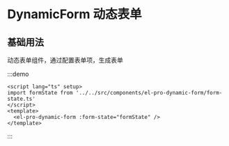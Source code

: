 # DynamicForm 动态表单

## 基础用法

动态表单组件，通过配置表单项，生成表单

:::demo

```vue
<script lang="ts" setup>
import formState from '../../src/components/el-pro-dynamic-form/form-state.ts'
</script>
<template>
  <el-pro-dynamic-form :form-state="formState" />
</template>
```

:::
